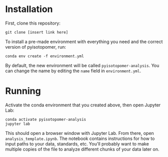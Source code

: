 # Installation

First, clone this repository:

```
git clone [insert link here]

```
To install a pre-made environment with everything you need and the correct version of pyisotopomer, run:

```
conda env create -f environment.yml

```

By default, the new environment will be called `pyisotopomer-analysis`. You can change the name by editing the `name` field in `environment.yml`.

# Running

Activate the conda environment that you created above, then open Jupyter Lab:

```
conda activate pyisotopomer-analysis
jupyter lab
```

This should open a browser window with Jupyter Lab. From there, open `analysis_template.ipynb`. The notebook contains instructions for how to input paths to your data, standards, etc. You'll probably want to make multiple copies of the file to analyze different chunks of your data later on.
